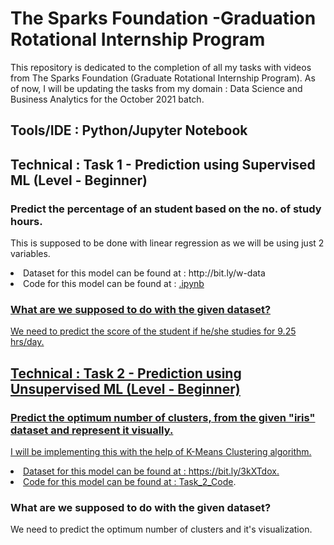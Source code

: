 # The Sparks Foundation -Graduation Rotational Internship Program

This repository is dedicated to the completion of all my tasks with videos from The Sparks Foundation (Graduate Rotational Internship Program).
As of now, I will be updating the tasks from my domain : Data Science and Business Analytics for the October 2021 batch.

## Tools/IDE : Python/Jupyter Notebook

## Technical : Task 1 - Prediction using Supervised ML (Level - Beginner)
### Predict the percentage of an student based on the no. of study hours. 
This is supposed to be done with linear regression as we will be using just 2 variables. </br>
<li>Dataset for this model can be found at : http://bit.ly/w-data</br>
<li>Code for this model can be found at : <a href = "https://github.com/Nikhil-Sahu106/The-Spark-foundation-Internship.git"<Data Science And Business Analytics/Task 1 - Prediction using Supervised ML</a>.ipynb</br>


### What are we supposed to do with the given dataset?
We need to predict the score of the student if he/she studies for 9.25 hrs/day.

## Technical : Task 2 - Prediction using Unsupervised ML (Level - Beginner)
### Predict the optimum number of clusters, from the given "iris" dataset and represent it visually.
I will be implementing this with the help of K-Means Clustering algorithm. </br>
<li>Dataset for this model can be found at : https://bit.ly/3kXTdox.</br>
<li>Code for this model can be found at : <a href = "https://github.com/Nikhil-Sahu106/The-Spark-foundation-Internship.git">Task_2_Code</a>.</br>

### What are we supposed to do with the given dataset?
We need to predict the optimum number of clusters and it's visualization.
